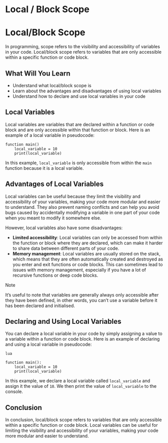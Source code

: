 # Local / Block Scope

# Local/Block Scope

In programming, scope refers to the visibility and accessibility of variables in your code. Local/block scope refers to variables that are only accessible within a specific function or code block.

## What Will You Learn

- Understand what local/block scope is
- Learn about the advantages and disadvantages of using local variables
- Understand how to declare and use local variables in your code

## Local Variables

Local variables are variables that are declared within a function or code block and are only accessible within that function or block. Here is an example of a local variable in pseudocode:

```
function main()
    local_variable = 10
    print(local_variable)
```

In this example, `local_variable` is only accessible from within the `main` function because it is a local variable.

## Advantages of Local Variables

Local variables can be useful because they limit the visibility and accessibility of your variables, making your code more modular and easier to understand. They also prevent naming conflicts and can help you avoid bugs caused by accidentally modifying a variable in one part of your code when you meant to modify it somewhere else.

However, local variables also have some disadvantages:

- **Limited accessibility**: Local variables can only be accessed from within the function or block where they are declared, which can make it harder to share data between different parts of your code.
- **Memory management**: Local variables are usually stored on the stack, which means that they are often automatically created and destroyed as you enter and exit functions or code blocks. This can sometimes lead to issues with memory management, especially if you have a lot of recursive functions or deep code blocks.

Note

It’s useful to note that variables are generally always only accessible after they have been defined, in other words, you can’t use a variable before it has been declared and initialised.

## Declaring and Using Local Variables

You can declare a local variable in your code by simply assigning a value to a variable within a function or code block. Here is an example of declaring and using a local variable in pseudocode:

```
lua

```

```
function main():
    local_variable = 10
    print(local_variable)

```

In this example, we declare a local variable called `local_variable` and assign it the value of `10`. We then print the value of `local_variable` to the console.

## Conclusion

In conclusion, local/block scope refers to variables that are only accessible within a specific function or code block. Local variables can be useful for limiting the visibility and accessibility of your variables, making your code more modular and easier to understand.